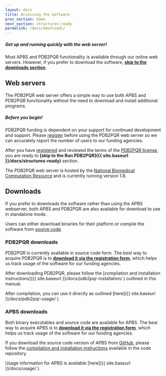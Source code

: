 ```yaml
---
layout: docs
title: Accessing the Software
prev_section: home
next_section: structures-ready
permalink: /docs/downloads/
---
```


<div class="note">
	<h5>Get up and running quickly with the web server!</h5>
	<p>Most APBS and PDB2PQR functionality is available through our online web servers. However, if you prefer to download the software, <a href="#downloads"><b>skip to the downloads section</b></a>.</p>
</div>

<!---<div>
<a data-scroll data-options='{ "easing": "easeInQuad" }' href="#downloads">Quad</a>
</div>--->

## Web servers

The PDB2PQR web server offers a simple way to use both APBS and PDB2PQR functionality without the need to download and install additional programs.

<div class="note warning">
	<h5>Before you begin!</h5>
	<p>PDB2PQR funding is dependent on your support for continued development and support. Please <a href="https://docs.google.com/forms/d/1CsftV09vLGIxeMHwevGy8SDVYKoihs8EWLNjsbjxIRw/viewform" target="_blank" >register</a> before using the PDB2PQR web server so we can accurately report the number of users to our funding agencies.</p>
</div>

After you have <a href="https://docs.google.com/forms/d/1CsftV09vLGIxeMHwevGy8SDVYKoihs8EWLNjsbjxIRw/viewform" target="_blank" >registered</a> and reviewed the terms of the [PDB2PQR license](http://electrostatics.github.io/docs/pdb2pqr-license/), you are ready to **[skip to the Run PDB2PQR]({{ site.baseurl }}/docs/structures-ready)** section.

The PDB2PQR web server is hosted by the <a target="_blank" href="http://nbcr.ucsd.edu">National Biomedical Computation Resource</a> and is currently running version 1.8.
<!-- TODO: Add link to Version 1.8 release notes -->

<h2 id="downloads">Downloads</h2>

If you prefer to downloads the software rather than using the APBS webserver, both APBS and PDB2PQR are also available for download to use in standalone mode.
<!-- TODO:  Add links to source compilation instructions -->
Users can either download binaries for their platform or compile the
software from <A
href="https://github.com/Electrostatics/apbs-pdb2pqr">source code</a>.

### PDB2PQR downloads

<p id="pdb2pqr-downloads">PDB2PQR is currently available in source code form.
The best way to acquire PDB2PQR is to <a href="https://docs.google.com/forms/d/1CsftV09vLGIxeMHwevGy8SDVYKoihs8EWLNjsbjxIRw/viewform" target="_blank"><b>download it via the registration form</b></a>, which helps us track usage of the software for our funding agencies.</p>


After downloading PDB2PQR, please follow the [compilation and
installation instructions]({{ site.baseurl }}/docs/pdb2pqr-installation/ )
outlined in this manual.

After compilation, you can use it directly as outlined 
[here]({{ site.baseurl }}/docs/pdb2pqr-usage/ ).

### APBS downloads

<p id="apbs-downloads">Both binary executables and source code are available for APBS.
The best way to acquire APBS is to <a href="https://docs.google.com/forms/d/1CsftV09vLGIxeMHwevGy8SDVYKoihs8EWLNjsbjxIRw/viewform" target="_blank" ><b>download it via the registration form</b></a>, which helps us track usage of the software for our funding agencies.</p>

If you download the source code version of APBS from
[GitHub](https://github.com/Electrostatics/apbs-pdb2pqr/tree/1.4.1-binary-release),
please follow the [compilation and installation
instructions](https://github.com/Electrostatics/apbs-pdb2pqr/blob/1.4.1-binary-release/apbs/BUILD.md)
available in the code repository.

Usage information for APBS is available
[here]({{ site.baseurl }}/docs/usage/ ).
